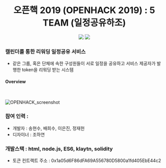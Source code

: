 <h1 align="center">오픈핵 2019 (OPENHACK 2019) : 5 TEAM (일정공유하조)</h1>

<p align="center">
	<a href="#"><img src="https://img.shields.io/badge/OpenHack-4th-blue.svg"></a>
	<a href="#"><img src="https://img.shields.io/github/license/mashape/apistatus.svg"></a>	
</p>

### 캘린더를 통한 리워딩 일정공유 서비스
- 같은 그룹, 혹은 단체에 속한 구성원들이 서로 일정을 공유하고 서비스 제공자가 발행한 token을 리워딩 받는 시스템

#### Overview 
<br>

![OPENHACK_screenshot](https://user-images.githubusercontent.com/39265399/60504292-4aac2c80-9cfc-11e9-9711-a00aefeea55e.png)


### 참여 인력 : 
- 개발자 : 송현수, 배희수, 이은진, 정재헌 
- 디자이너 : 조하연

### 개발스택 : html, node.js, ES6, klaytn, solidity
- 토큰 컨트랙트 주소 : 0x1a05d6F86dFA69A556780D5800a1fd405EbE44c2
